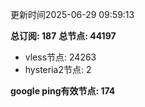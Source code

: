 更新时间2025-06-29 09:59:13

**总订阅: 187**
**总节点: 44197**
- vless节点: 24263
- hysteria2节点: 2

**google ping有效节点: 174**
